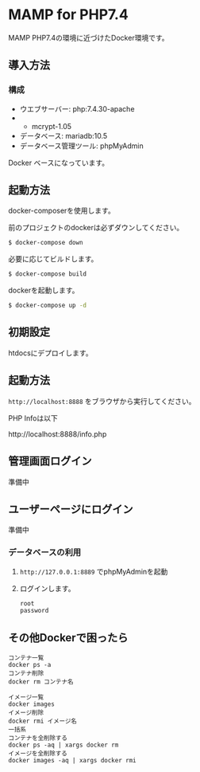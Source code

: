 # MAMP for PHP7.4

MAMP PHP7.4の環境に近づけたDocker環境です。


## 導入方法

### 構成

- ウエブサーバー: php:7.4.30-apache
- - mcrypt-1.05
- データベース: mariadb:10.5
- データベース管理ツール: phpMyAdmin

Docker ベースになっています。



## 起動方法

docker-composerを使用します。

前のプロジェクトのdockerは必ずダウンしてください。

```sh
$ docker-compose down
```

必要に応じてビルドします。

```sh
$ docker-compose build
```

dockerを起動します。

```sh
$ docker-compose up -d
```



## 初期設定

htdocsにデプロイします。


## 起動方法

`http://localhost:8888` をブラウザから実行してください。

PHP Infoは以下

http://localhost:8888/info.php


## 管理画面ログイン

準備中


## ユーザーページにログイン

準備中


### データベースの利用

1. `http://127.0.0.1:8889` でphpMyAdminを起動

2. ログインします。

   ```sh
   root
   password
   ```

## その他Dockerで困ったら

```
コンテナ一覧
docker ps -a
コンテナ削除
docker rm コンテナ名

イメージ一覧
docker images
イメージ削除
docker rmi イメージ名
一括系
コンテナを全削除する
docker ps -aq | xargs docker rm
イメージを全削除する
docker images -aq | xargs docker rmi
```